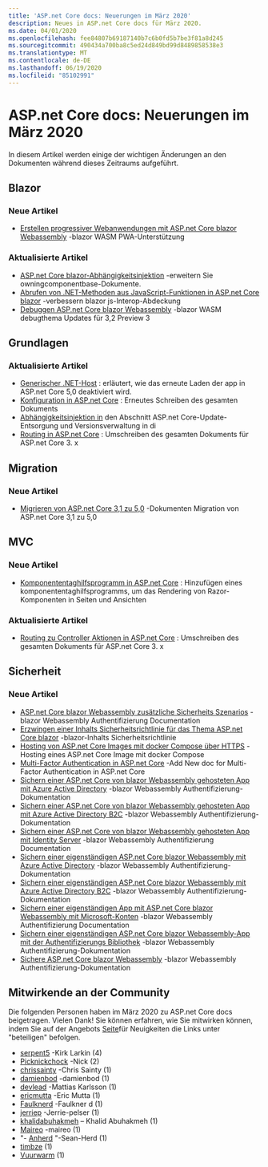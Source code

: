 ```yaml
---
title: 'ASP.net Core docs: Neuerungen im März 2020'
description: Neues in ASP.net Core docs für März 2020.
ms.date: 04/01/2020
ms.openlocfilehash: fee84807b69187140b7c6b0fd5b7be3f81a8d245
ms.sourcegitcommit: 490434a700ba8c5ed24d849bd99d8489858538e3
ms.translationtype: MT
ms.contentlocale: de-DE
ms.lasthandoff: 06/19/2020
ms.locfileid: "85102991"
---
```

# <a name="aspnet-core-docs-whats-new-for-march-2020"></a>ASP.net Core docs: Neuerungen im März 2020

In diesem Artikel werden einige der wichtigen Änderungen an den Dokumenten während dieses Zeitraums aufgeführt.

## <a name="blazor"></a>Blazor

### <a name="new-articles"></a>Neue Artikel

- [Erstellen progressiver Webanwendungen mit ASP.net Core blazor Webassembly](../blazor/progressive-web-app.md) -blazor WASM PWA-Unterstützung

### <a name="updated-articles"></a>Aktualisierte Artikel

- [ASP.net Core blazor-Abhängigkeitsinjektion](../blazor/fundamentals/dependency-injection.md) -erweitern Sie owningcomponentbase-Dokumente.
- [Abrufen von .NET-Methoden aus JavaScript-Funktionen in ASP.net Core blazor](../blazor/call-dotnet-from-javascript.md) -verbessern blazor js-Interop-Abdeckung
- [Debuggen ASP.net Core blazor Webassembly](../blazor/debug.md) -blazor WASM debugthema Updates für 3,2 Preview 3

## <a name="fundamentals"></a>Grundlagen

### <a name="updated-articles"></a>Aktualisierte Artikel

- [Generischer .NET-Host](../fundamentals/host/generic-host.md) : erläutert, wie das erneute Laden der app in ASP.net Core 5,0 deaktiviert wird.
- [Konfiguration in ASP.net Core](../fundamentals/configuration/index.md) : Erneutes Schreiben des gesamten Dokuments
- [Abhängigkeitsinjektion in](../fundamentals/dependency-injection.md) den Abschnitt ASP.net Core-Update-Entsorgung und Versionsverwaltung in di
- [Routing in ASP.net Core](../fundamentals/routing.md) : Umschreiben des gesamten Dokuments für ASP.net Core 3. x

## <a name="migration"></a>Migration

### <a name="new-articles"></a>Neue Artikel

- [Migrieren von ASP.net Core 3,1 zu 5,0](../migration/31-to-50.md) -Dokumenten Migration von ASP.net Core 3,1 zu 5,0

## <a name="mvc"></a>MVC

### <a name="new-articles"></a>Neue Artikel

- [Komponententaghilfsprogramm in ASP.net Core](../mvc/views/tag-helpers/built-in/component-tag-helper.md) : Hinzufügen eines komponententaghilfsprogramms, um das Rendering von Razor-Komponenten in Seiten und Ansichten

### <a name="updated-articles"></a>Aktualisierte Artikel

- [Routing zu Controller Aktionen in ASP.net Core](../mvc/controllers/routing.md) : Umschreiben des gesamten Dokuments für ASP.net Core 3. x

## <a name="security"></a>Sicherheit

### <a name="new-articles"></a>Neue Artikel

- [ASP.net Core blazor Webassembly zusätzliche Sicherheits Szenarios](../blazor/security/webassembly/additional-scenarios.md) -blazor Webassembly Authentifizierung Documentation
- [Erzwingen einer Inhalts Sicherheitsrichtlinie für das Thema ASP.net Core blazor](../blazor/security/content-security-policy.md) -blazor-Inhalts Sicherheitsrichtlinie
- [Hosting von ASP.net Core Images mit docker Compose über HTTPS](../security/docker-compose-https.md) -Hosting eines ASP.net Core Image mit docker Compose
- [Multi-Factor Authentication in ASP.net Core](../security/authentication/mfa.md) -Add New doc for Multi-Factor Authentication in ASP.net Core
- [Sichern einer ASP.net Core von blazor Webassembly gehosteten App mit Azure Active Directory](../blazor/security/webassembly/hosted-with-azure-active-directory.md) -blazor Webassembly Authentifizierung-Dokumentation
- [Sichern einer ASP.net Core von blazor Webassembly gehosteten App mit Azure Active Directory B2C](../blazor/security/webassembly/hosted-with-azure-active-directory-b2c.md) -blazor Webassembly Authentifizierung-Dokumentation
- [Sichern einer ASP.net Core von blazor Webassembly gehosteten App mit Identity Server](../blazor/security/webassembly/hosted-with-identity-server.md) -blazor Webassembly Authentifizierung Documentation
- [Sichern einer eigenständigen ASP.net Core blazor Webassembly mit Azure Active Directory](../blazor/security/webassembly/standalone-with-azure-active-directory.md) -blazor Webassembly Authentifizierung-Dokumentation
- [Sichern einer eigenständigen ASP.net Core blazor Webassembly mit Azure Active Directory B2C](../blazor/security/webassembly/standalone-with-azure-active-directory-b2c.md) -blazor Webassembly Authentifizierung-Dokumentation
- [Sichern einer eigenständigen App mit ASP.net Core blazor Webassembly mit Microsoft-Konten](../blazor/security/webassembly/standalone-with-microsoft-accounts.md) -blazor Webassembly Authentifizierung Documentation
- [Sichern einer eigenständigen ASP.net Core blazor Webassembly-App mit der Authentifizierungs Bibliothek](../blazor/security/webassembly/standalone-with-authentication-library.md) -blazor Webassembly Authentifizierung-Dokumentation
- [Sichere ASP.net Core blazor Webassembly](../blazor/security/webassembly/index.md) -blazor Webassembly Authentifizierung-Dokumentation

## <a name="community-contributors"></a>Mitwirkende an der Community

Die folgenden Personen haben im März 2020 zu ASP.net Core docs beigetragen. Vielen Dank! Sie können erfahren, wie Sie mitwirken können, indem Sie auf der Angebots [Seite](index.yml)für Neuigkeiten die Links unter "beteiligen" befolgen.

- [serpent5](https://github.com/serpent5) -Kirk Larkin (4)
- [Picknickchock](https://github.com/PickNickChock) -Nick (2)
- [chrissainty](https://github.com/chrissainty) -Chris Sainty (1)
- [damienbod](https://github.com/damienbod) -damienbod (1)
- [devlead](https://github.com/devlead) -Mattias Karlsson (1)
- [ericmutta](https://github.com/ericmutta) -Eric Mutta (1)
- [Faulknerd](https://github.com/Faulknerd) -Faulkner d (1)
- [jerriep](https://github.com/jerriep) -Jerrie-pelser (1)
- [khalidabuhakmeh](https://github.com/khalidabuhakmeh) – Khalid Abuhakmeh (1)
- [Maireo](https://github.com/MaiReo) -maireo (1)
- "- [Anherd](https://github.com/SeanStove) "-Sean-Herd (1)
- [timbze](https://github.com/timbze) (1)
- [Vuurwarm](https://github.com/Vuurwarm) (1)
